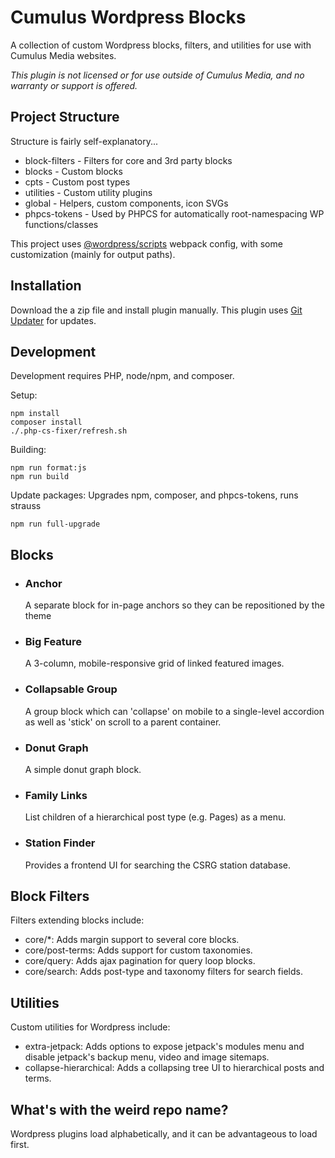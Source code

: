 # Cumulus Wordpress Blocks

A collection of custom Wordpress blocks, filters, and utilities for use with Cumulus Media websites.

*This plugin is not licensed or for use outside of Cumulus Media, and no warranty or support is offered.*

## Project Structure

Structure is fairly self-explanatory...

* block-filters - Filters for core and 3rd party blocks
* blocks - Custom blocks
* cpts - Custom post types
* utilities - Custom utility plugins
* global - Helpers, custom components, icon SVGs
* phpcs-tokens - Used by PHPCS for automatically root-namespacing WP functions/classes

This project uses [@wordpress/scripts](https://github.com/WordPress/gutenberg/tree/trunk/packages/scripts) webpack config, with some customization (mainly for output paths).

## Installation

Download the a zip file and install plugin manually. This plugin uses [Git Updater](https://github.com/afragen/git-updater) for updates.

## Development

Development requires PHP, node/npm, and composer.

Setup:
```
npm install
composer install
./.php-cs-fixer/refresh.sh
```

Building:
```
npm run format:js
npm run build
```

Update packages:
Upgrades npm, composer, and phpcs-tokens, runs strauss
```
npm run full-upgrade
```

## Blocks

* ### Anchor

	A separate block for in-page anchors so they can be repositioned by the theme

* ### Big Feature

	A 3-column, mobile-responsive grid of linked featured images.

* ### Collapsable Group

	A group block which can 'collapse' on mobile to a single-level accordion as well as 'stick' on scroll to a parent container.

* ### Donut Graph

	A simple donut graph block.

* ### Family Links

	List children of a hierarchical post type (e.g. Pages) as a menu.

* ### Station Finder

	Provides a frontend UI for searching the CSRG station database.


## Block Filters

Filters extending blocks include:

* core/*: Adds margin support to several core blocks.
* core/post-terms: Adds support for custom taxonomies.
* core/query: Adds ajax pagination for query loop blocks.
* core/search: Adds post-type and taxonomy filters for search fields.

## Utilities

Custom utilities for Wordpress include:

* extra-jetpack: Adds options to expose jetpack's modules menu and disable jetpack's backup menu, video and image sitemaps.
* collapse-hierarchical: Adds a collapsing tree UI to hierarchical posts and terms.

## What's with the weird repo name?

Wordpress plugins load alphabetically, and it can be advantageous to load first.